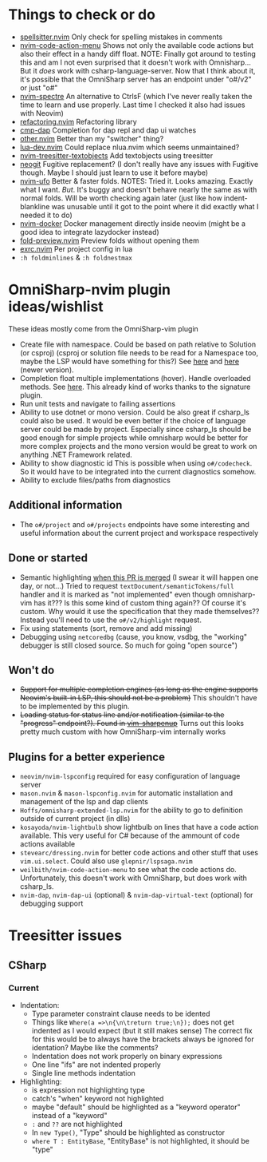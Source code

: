 # Things to check or do

- [spellsitter.nvim](https://github.com/lewis6991/spellsitter.nvim)
  Only check for spelling mistakes in comments
- [nvim-code-action-menu](https://github.com/weilbith/nvim-code-action-menu)
  Shows not only the available code actions but also their effect in a handy diff float.
  NOTE: Finally got around to testing this and am I not even surprised that it doesn't work with Omnisharp...
  But it _does_ work with csharp-language-server.
  Now that I think about it, it's possible that the OmniSharp server has an endpoint under "o#/v2" or just "o#"
- [nvim-spectre](https://github.com/nvim-pack/nvim-spectre)
  An alternative to CtrlsF (which I've never really taken the time to learn and use properly. Last time I checked it also had issues with Neovim)
- [refactoring.nvim](https://github.com/ThePrimeagen/refactoring.nvim)
  Refactoring library
- [cmp-dap](https://github.com/rcarriga/cmp-dap)
  Completion for dap repl and dap ui watches
- [other.nvim](https://github.com/rgroli/other.nvim)
  Better than my "switcher" thing?
- [lua-dev.nvim](https://github.com/folke/lua-dev.nvim)
  Could replace nlua.nvim which seems unmaintained?
- [nvim-treesitter-textobjects](https://github.com/nvim-treesitter/nvim-treesitter-textobjects)
  Add textobjects using treesitter
- [neogit](https://github.com/TimUntersberger/neogit)
  Fugitive replacement? (I don't really have any issues with Fugitive though. Maybe I should just learn to use it before maybe)
- [nvim-ufo](https://github.com/kevinhwang91/nvim-ufo)
  Better & faster folds.
  NOTES: Tried it. Looks amazing. Exactly what I want. _But_. It's buggy and doesn't behave nearly the same as with normal folds. Will be worth checking again later (just like how indent-blankline was unusable until it got to the point where it did exactly what I needed it to do)
- [nvim-docker](https://github.com/dgrbrady/nvim-docker)
  Docker management directly inside neovim (might be a good idea to integrate lazydocker instead)
- [fold-preview.nvim](https://github.com/anuvyklack/fold-preview.nvim)
  Preview folds without opening them
- [exrc.nvim](https://github.com/MunifTanjim/exrc.nvim)
  Per project config in lua
- `:h foldminlines` & `:h foldnestmax`

# OmniSharp-nvim plugin ideas/wishlist

These ideas mostly come from the OmniSharp-vim plugin

- Create file with namespace. Could be based on path relative to Solution (or csproj)
  (csproj or solution file needs to be read for a Namespace too, maybe the LSP would have something for this?)
  See [here](https://github.com/jchannon/csharpextensions) and [here](https://github.com/KreativJos/csharpextensions) (newer version).
- Completion float multiple implementations (hover). Handle overloaded methods.
  See [here](https://github.com/OmniSharp/omnisharp-vim).
  This already kind of works thanks to the signature plugin.
- Run unit tests and navigate to failing assertions
- Ability to use dotnet or mono version. Could be also great if csharp_ls could also be used.
  It would be even better if the choice of language server could be made by project.
  Especially since csharp_ls should be good enough for simple projects while omnisharp would be better for more complex projects and the mono version would be great to work on anything .NET Framework related.
- Ability to show diagnostic id
  This is possible when using `o#/codecheck`.
  So it would have to be integrated into the current diagnostics somehow.
- Ability to exclude files/paths from diagnostics

## Additional information

- The `o#/project` and `o#/projects` endpoints have some interesting and useful information about the current project and workspace respectively

## Done or started

- Semantic highlighting [when this PR is merged](https://github.com/neovim/neovim/pull/15723) (I swear it will happen one day, or not...)
  Tried to request `textDocument/semanticTokens/full` handler and it is marked as "not implemented" even though omnisharp-vim has it??? Is this some kind of custom thing again??
  Of course it's custom. Why would it use the specification that they made themselves?? Instead you'll need to use the `o#/v2/highlight` request.
- Fix using statements (sort, remove and add missing)
- Debugging using `netcoredbg` (cause, you know, vsdbg, the "working" debugger is still closed source. So much for going "open source")

## Won't do

- ~~Support for multiple completion engines (as long as the engine supports Neovim's built-in LSP, this should not be a problem)~~
  This shouldn't have to be implemented by this plugin.
- ~~Loading status for status line and/or notification (similar to the "progress" endpoint?). Found in [vim-sharpenup](https://github.com/nickspoons/vim-sharpenup#statusline)~~
  Turns out this looks pretty much custom with how OmniSharp-vim internally works

## Plugins for a better experience

- `neovim/nvim-lspconfig` required for easy configuration of language server
- `mason.nvim` & `mason-lspconfig.nvim` for automatic installation and management of the lsp and dap clients
- `Hoffs/omnisharp-extended-lsp.nvim` for the ability to go to definition outside of current project (in dlls)
- `kosayoda/nvim-lightbulb` show lightbulb on lines that have a code action available. This very useful for C# because of the ammount of code actions available
- `stevearc/dressing.nvim` for better code actions and other stuff that uses `vim.ui.select`. Could also use `glepnir/lspsaga.nvim`
- `weilbith/nvim-code-action-menu` to see what the code actions do. Unfortunately, this doesn't work with OmniSharp, but does work with csharp_ls.
- `nvim-dap`, `nvim-dap-ui` (optional) & `nvim-dap-virtual-text` (optional) for debugging support


# Treesitter issues

## CSharp

### Current

- Indentation:
  - Type parameter constraint clause needs to be idented
  - Things like `Where(a =>\n{\n\treturn true;\n});` does not get indented as I would expect (but it still makes sense)
    The correct fix for this would be to always have the brackets always be ignored for identation? Maybe like the comments?
  - Indentation does not work properly on binary expressions
  - One line "ifs" are not indented properly
  - Single line methods indentation
- Highlighting:
  - is expression not highlighting type
  - catch's "when" keyword not highlighted
  - maybe "default" should be highlighted as a "keyword operator" instead of a "keyword"
  - `:` and `??` are not highlighted
  - In `new Type()`, "Type" should be highlighted as constructor
  - `where T : EntityBase`, "EntityBase" is not highlighted, it should be "type"
